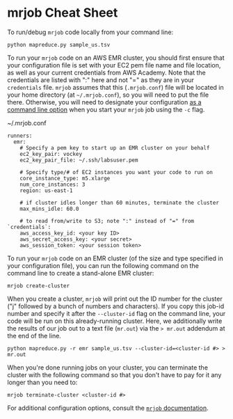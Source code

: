 # mrjob Cheat Sheet

To run/debug `mrjob` code locally from your command line:

```
python mapreduce.py sample_us.tsv
```

To run your `mrjob` code on an AWS EMR cluster, you should first ensure that your configuration file is set with your EC2 pem file name and file location, as well as your current credentials from AWS Academy. Note that the credentials are listed with ":" here and not "=" as they are in your `credentials` file. `mrjob` assumes that this (`.mrjob.conf`) file will be located in your home directory (at `~/.mrjob.conf`), so you will need to put the file there. Otherwise, you will need to designate your configuration [as a command line option](https://mrjob.readthedocs.io/en/latest/cmd.html#create-cluster) when you start your `mrjob` job using the `-c` flag.

~/.mrjob.conf
```
runners:
  emr:
    # Specify a pem key to start up an EMR cluster on your behalf
    ec2_key_pair: vockey
    ec2_key_pair_file: ~/.ssh/labsuser.pem

    # Specify type/# of EC2 instances you want your code to run on
    core_instance_type: m5.xlarge
    num_core_instances: 3
    region: us-east-1

    # if cluster idles longer than 60 minutes, terminate the cluster
    max_mins_idle: 60.0

    # to read from/write to S3; note ":" instead of "=" from `credentials`:
    aws_access_key_id: <your key ID>
    aws_secret_access_key: <your secret>
    aws_session_token: <your session token>
```

To run your `mrjob` code on an EMR cluster (of the size and type specified in your configuration file), you can run the following command on the command line to create a stand-alone EMR cluster:
```
mrjob create-cluster
```

When you create a cluster, `mrjob` will print out the ID number for the cluster ("j" followed by a bunch of numbers and characters). If you copy this job-id number and specify it after the `--cluster-id` flag on the command line, your code will be run on this already-running cluster. Here, we additionally write the results of our job out to a text file (`mr.out`) via the `> mr.out` addendum at the end of the line.

```
python mapreduce.py -r emr sample_us.tsv --cluster-id=<cluster-id #> > mr.out
```

When you're done running jobs on your cluster, you can terminate the cluster with the following command so that you don't have to pay for it any longer than you need to:

```
mrjob terminate-cluster <cluster-id #>
```

For additional configuration options, consult the [`mrjob` documentation](https://mrjob.readthedocs.io/en/latest/index.html).

